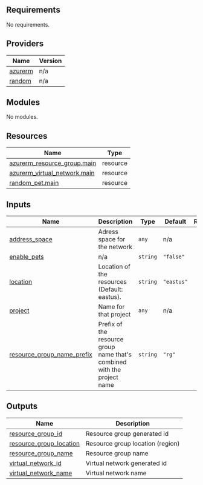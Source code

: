<!-- BEGIN_TF_DOCS -->
## Requirements

No requirements.

## Providers

| Name | Version |
|------|---------|
| <a name="provider_azurerm"></a> [azurerm](#provider\_azurerm) | n/a |
| <a name="provider_random"></a> [random](#provider\_random) | n/a |

## Modules

No modules.

## Resources

| Name | Type |
|------|------|
| [azurerm_resource_group.main](https://registry.terraform.io/providers/hashicorp/azurerm/latest/docs/resources/resource_group) | resource |
| [azurerm_virtual_network.main](https://registry.terraform.io/providers/hashicorp/azurerm/latest/docs/resources/virtual_network) | resource |
| [random_pet.main](https://registry.terraform.io/providers/hashicorp/random/latest/docs/resources/pet) | resource |

## Inputs

| Name | Description | Type | Default | Required |
|------|-------------|------|---------|:--------:|
| <a name="input_address_space"></a> [address\_space](#input\_address\_space) | Adress space for the network | `any` | n/a | yes |
| <a name="input_enable_pets"></a> [enable\_pets](#input\_enable\_pets) | n/a | `string` | `"false"` | no |
| <a name="input_location"></a> [location](#input\_location) | Location of the resources (Default: eastus). | `string` | `"eastus"` | no |
| <a name="input_project"></a> [project](#input\_project) | Name for that project | `any` | n/a | yes |
| <a name="input_resource_group_name_prefix"></a> [resource\_group\_name\_prefix](#input\_resource\_group\_name\_prefix) | Prefix of the resource group name that's combined with the project name | `string` | `"rg"` | no |

## Outputs

| Name | Description |
|------|-------------|
| <a name="output_resource_group_id"></a> [resource\_group\_id](#output\_resource\_group\_id) | Resource group generated id |
| <a name="output_resource_group_location"></a> [resource\_group\_location](#output\_resource\_group\_location) | Resource group location (region) |
| <a name="output_resource_group_name"></a> [resource\_group\_name](#output\_resource\_group\_name) | Resource group name |
| <a name="output_virtual_network_id"></a> [virtual\_network\_id](#output\_virtual\_network\_id) | Virtual network generated id |
| <a name="output_virtual_network_name"></a> [virtual\_network\_name](#output\_virtual\_network\_name) | Virtual network name |
<!-- END_TF_DOCS -->
